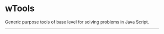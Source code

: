 # wTools

Generic purpose tools of base level for solving problems in Java Script.

_ _ _ _ _ _


























